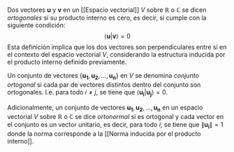 Dos vectores $\mathbf{u}$ y $\mathbf{v}$ en un [[Espacio vectorial]] $V$ sobre $\mathbb{R}$ o $\mathbb{C}$ se dicen _ortogonales_ si su producto interno es cero, es decir, si cumple con la siguiente condición: $$\langle \mathbf{u} | \mathbf{v} \rangle = 0$$Esta definición implica que los dos vectores son perpendiculares entre sí en el contexto del espacio vectorial $V$, considerando la estructura inducida por el producto interno definido previamente.

Un conjunto de vectores $\{\mathbf{u_1}, \mathbf{u_2}, \ldots, \mathbf{u_n}\}$ en $V$ se denomina _conjunto ortogonal_ si cada par de vectores distintos dentro del conjunto son ortogonales. I.e. para todo $i \neq j$, se tiene que $\langle \mathbf{u_i} | \mathbf{u_j} \rangle = 0$.

Adicionalmente, un conjunto de vectores ${\mathbf{u_1}, \mathbf{u_2}, \ldots, \mathbf{u_n}}$ en un espacio vectorial $V$ sobre $\mathbb{R}$ o $\mathbb{C}$ se dice _ortonormal_ si es ortogonal y cada vector en el conjunto es un vector unitario, es decir, para todo $i$, se tiene que $\|\mathbf{u_i}\| = 1$ donde la norma corresponde a la [[Norma inducida por el producto interno]].
